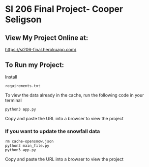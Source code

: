 # SI 206 Final Project- Cooper Seligson
## View My Project Online at:
https://si206-final.herokuapp.com/
## To Run my Project:
Install 
```
requirements.txt
```
To view the data already in the cache, run the following code in your terminal
```
python3 app.py
```
Copy and paste the URL into a browser to view the project

### If you want to update the snowfall data
```
rm cache-opensnow.json
python3 main_file.py
python3 app.py
```
Copy and paste the URL into a browser to view the project

